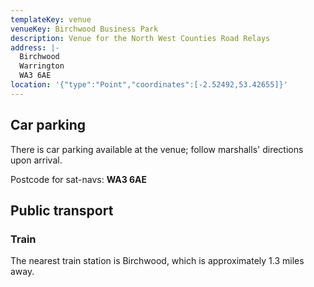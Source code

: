 ```yaml
---
templateKey: venue
venueKey: Birchwood Business Park
description: Venue for the North West Counties Road Relays
address: |-
  Birchwood
  Warrington
  WA3 6AE
location: '{"type":"Point","coordinates":[-2.52492,53.42655]}'
---
```

## Car parking

There is car parking available at the venue; follow marshalls' directions upon arrival.

Postcode for sat-navs: **WA3 6AE**

## Public transport

### Train

The nearest train station is Birchwood, which is approximately 1.3 miles away.


